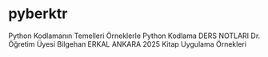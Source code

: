 # pyberktr
 Python Kodlamanın Temelleri
Örneklerle Python Kodlama
DERS NOTLARI
Dr. Öğretim Üyesi
Bilgehan ERKAL
ANKARA 2025
Kitap Uygulama Örnekleri
